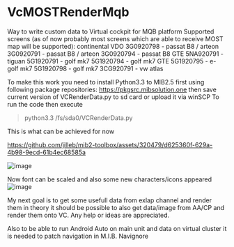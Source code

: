 # VcMOSTRenderMqb
Way to write custom data to Virtual cockpit for MQB platform
Supported screens (as of now probably most screens which are able to receive MOST map will be supported):
continental VDO
3G0920798 - passat B8 / arteon
3G0920791 - passat B8 / arteon
3G0920794 - passat B8 GTE
5NA920791 - tiguan
5G1920791 - golf mk7
5G1920794 - golf mk7 GTE
5G1920795 - e-golf mk7
5G1920798 - golf mk7
3CG920791 - vw atlas


To make this work you need to install Python3.3 to MIB2.5 first using following package repositories: https://pkgsrc.mibsolution.one then save current version of VCRenderData.py to sd card or upload it via winSCP
To run the code then execute 

> python3.3 /fs/sda0/VCRenderData.py

This is what can be achieved for now

https://github.com/jilleb/mib2-toolbox/assets/320479/d625360f-629a-4b98-9ecd-61b4ec68585a

![image](https://user-images.githubusercontent.com/320479/280536425-d9cbde9c-9c01-4852-8c2f-9d4c5a4a7283.png)

Now font can be scaled and also some new characters/icons appeared
![image](https://raw.githubusercontent.com/OneB1t/VcMOSTRenderMqb/main/render.bmp)

My next goal is to get some usefull data from exlap channel and render them in theory it should be possible to also get data/image from AA/CP and render them onto VC. Any help or ideas are appreciated.

Also to be able to run Android Auto on main unit and data on virtual cluster it is needed to patch navigation in M.I.B. Navignore
